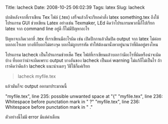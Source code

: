 Title: lacheck 
Date: 2008-10-25 06:02:39
Tags: latex 
Slug: lacheck 


ปกติหลังจากที่เราเขียน Tex ไฟล์ (.tex) เสร็จแล้วก็จะเรียกคำสั่ง latex something.tex ถึงใช้โปรแกรม GUI ช่วยเขียน Latex อย่างเช่น Texmaker, LEd คิดว่าโปรแกรมพวกนี้ก็ไปเรียก latex จาก command line อยู่ดี ก็ไม่มีปัญหาอะไร

ปัญหาจะเกิดเวลาที่ .tex ที่เราเขียนมีอะไรผิด เช่น เปิดปีกกาแล้วลืมปิด output จาก latex ไม่ค่อยบอกอะไรเลย บางทีก็บอกไม่ตรงจุด บอกไม่ถูกบรรทัด ทำให้ต้องมานั่งหาอยู่นานว่าที่ผิดอยู่ตรงไหน

โปรแกรม lacheck เป็นโปรแกรมช่วยเช็ค Tex ไฟล์ที่เราเขียนแล้วบอกว่ามีอะไรที่ผิดหรือน่าจะผิดบ้าง ที่บอกว่าน่าจะผิดเพราะ output บางอันของ lacheck เป็นแค่ warning ไม่แก้ก็ไม่เป็นไร ถ้าเราคิดว่าดีแล้ว lacheck แนะนำเฉยๆ วิธีใช้ก็แค่เรียก
<blockquote>lacheck myfile.tex</blockquote>
แล้วมันก็จะ output ออกมาประมาณนี้

"myfile.tex", line 235: possible unwanted space at "{"
"myfile.tex", line 236: Whitespace before punctation mark in " ?"
"myfile.tex", line 236: Whitespace before punctation mark in " ."

ตัวอย่างนี้ไม่มี error มีแต่คำเตือน
